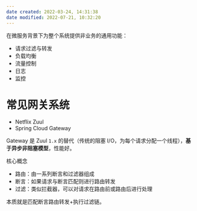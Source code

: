 ```yaml
---
date created: 2022-03-24, 14:31:38
date modified: 2022-07-21, 10:32:20
---
```


在微服务背景下为整个系统提供非业务的通用功能：

- 请求过滤与转发
- 负载均衡
- 流量控制
- 日志
- 监控

# 常见网关系统

- Netflix Zuul
- Spring Cloud Gateway

Gateway 是 Zuul `1.x` 的替代（传统的阻塞 I/O，为每个请求分配一个线程），**基于异步非阻塞模型**，性能好。

核心概念

- 路由：由一系列断言和过滤器组成
- 断言：如果请求与断言匹配则进行路由转发
- 过滤：类似拦截器，可以对请求在路由前或路由后进行处理

本质就是匹配断言路由转发+执行过滤链。